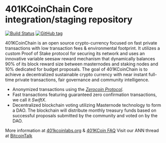 401KCoinChain Core integration/staging repository
=====================================

[![Build Status](https://travis-ci.org/401kcoinchain/401kcoin.png)](https://travis-ci.org/401kcoinchain/401kcoin) [![GitHub tag](https://img.shields.io/github/tag/401kcoinchain/401kcoin.svg)](https://github.com/401kcoin/401kcoin/tree/v0.1)

401KCoinChain is an open source crypto-currency focused on fast private transactions with low transaction fees & environmental footprint.  It utilizes a custom Proof of Stake protocol for securing its network and uses an innovative variable seesaw reward mechanism that dynamically balances 90% of its block reward size between masternodes and staking nodes and 10% dedicated for budget proposals. The goal of 401KCoinChain is to achieve a decentralized sustainable crypto currency with near instant full-time private transactions, fair governance and community intelligence.
- Anonymized transactions using the [_Zerocoin Protocol_](http://www.401kcoinlabs.org/zpiv).
- Fast transactions featuring guaranteed zero confirmation transactions, we call it _SwiftX_.
- Decentralized blockchain voting utilizing Masternode technology to form a DAO. The blockchain will distribute monthly treasury funds based on successful proposals submitted by the community and voted on by the DAO.

More information at [401kcoinlabs.org](http://www.401kcoinlabs.org) & [401KCoin FAQ](https://www.401kcoinlabs.org/docs/frequently-asked-questions) Visit our ANN thread at [BitcoinTalk](https://bitcointalk.org/index.php?topic=1809278.0)
